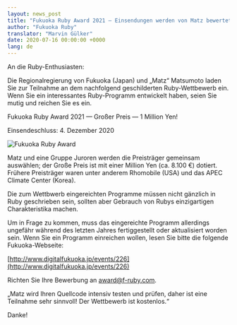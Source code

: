 ```yaml
---
layout: news_post
title: "Fukuoka Ruby Award 2021 — Einsendungen werden von Matz bewertet"
author: "Fukuoka Ruby"
translator: "Marvin Gülker"
date: 2020-07-16 00:00:00 +0000
lang: de
---
```


An die Ruby-Enthusiasten:

Die Regionalregierung von Fukuoka (Japan) und „Matz“ Matsumoto laden
Sie zur Teilnahme an dem nachfolgend geschilderten Ruby-Wettbewerb
ein. Wenn Sie ein interessantes Ruby-Programm entwickelt haben, seien
Sie mutig und reichen Sie es ein.

Fukuoka Ruby Award 2021 — Großer Preis — 1 Million Yen!

Einsendeschluss: 4. Dezember 2020

![Fukuoka Ruby Award](https://www.digitalfukuoka.jp/javascripts/kcfinder/upload/images/fukuokarubyaward2017.png)

Matz und eine Gruppe Juroren werden die Preisträger gemeinsam
auswählen; der Große Preis ist mit einer Million Yen (ca. 8.100 €)
dotiert. Frühere Preisträger waren unter anderem Rhomobile (USA) und
das APEC Climate Center (Korea).

Die zum Wettbwerb eingereichten Programme müssen nicht gänzlich in Ruby
geschrieben sein, sollten aber Gebrauch von Rubys einzigartigen
Charakteristika machen.

Um in Frage zu kommen, muss das eingereichte Programm allerdings
ungefähr während des letzten Jahres fertiggestellt oder aktualisiert
worden sein. Wenn Sie ein Programm einreichen wollen, lesen Sie
bitte die folgende Fukuoka-Webseite:

[http://www.digitalfukuoka.jp/events/226](http://www.digitalfukuoka.jp/events/226)

Richten Sie Ihre Bewerbung an award@f-ruby.com.

„Matz wird Ihren Quellcode intensiv testen und prüfen, daher ist eine Teilnahme
sehr sinnvoll! Der Wettbewerb ist kostenlos.“

Danke!

